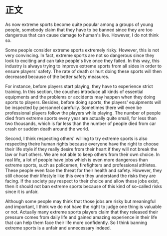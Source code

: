 # 正文

As now extreme sports become quite popular among a groups of young people, somebody claim that they have to be banned since they are too dangerous that can cause damage to human's live. However, I do not think so.

Some people consider extreme sports extremely risky. However, this is not very convincing. In fact, extreme sports are not so dangerous since they look to exciting and can take people's live once they failed. In this way, this industry is always trying to improve extreme sports from all sides in order to ensure players' safety. The rate of death or hurt doing these sports will then decreased because of the better safety measures.

For instance, before players start playing, they have to experience strict training. In this section, the couches introduce all kinds of essential equipments and the problems or accidents may happen when they doing sports to players. Besides, before doing sports, the players' equipments will be inspected by personnel carefully. Sometimes there will even be professional players follow the players while playing. The number of people died from extreme sports every year are actually quite small, for less than two thousands, which is far less than the number of people died from car crash or sudden death around the world.

Second, I think respecting others' willing to try extreme sports is also respecting theire human rights because everyone have the right to choose their life style if they really desire from their heart if they will not break the law or hurt others. We are not able to keep others from their own choice. In real life, a lot of people have jobs which is even more dangerous than extreme sports, such as policemen, firefighters and professional athletes. These people even face the threat for their health and safety. However, they still choose their lifestyle like this even they understand the risks they are facing. If the society pay respect to their choice and allow these jobs exist, then it should not ban extreme sports because of this kind of so-called risks since it is unfair.

Although some people may think that those jobs are risky but meaningful and important, I think we do not have the right to judge one thing is valuable or not. Actually many extreme sports players claim that they released their pressure comes from daily life and gained amazing experience in their life that can help them face their life more confidently. So I think banning extreme sports is a unfair and unnecessary indeed.